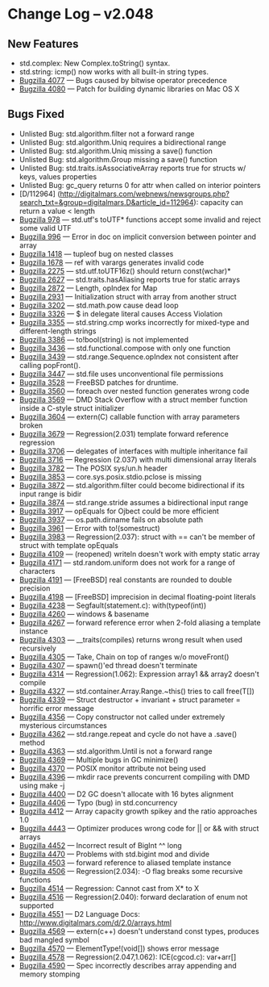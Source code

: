 # Change Log &ndash; v2.048

## New Features

* std.complex: New Complex.toString() syntax.
* std.string: icmp() now works with all built-in string types.
* [Bugzilla 4077](/bug/4077) &mdash; Bugs caused by bitwise operator precedence
* [Bugzilla 4080](/bug/4080) &mdash; Patch for building dynamic libraries on Mac OS X

## Bugs Fixed

* Unlisted Bug: std.algorithm.filter not a forward range
* Unlisted Bug: std.algorithm.Uniq requires a bidirectional range
* Unlisted Bug: std.algorithm.Uniq missing a save() function
* Unlisted Bug: std.algorithm.Group missing a save() function
* Unlisted Bug: std.traits.isAssociativeArray reports true for structs w/ keys, values properties
* Unlisted Bug: gc_query returns 0 for attr when called on interior pointers
* [D/112964] (http://digitalmars.com/webnews/newsgroups.php?search_txt=&group=digitalmars.D&article_id=112964):
  capacity can return a value < length
* [Bugzilla 978](/bug/978) &mdash; std.utf's toUTF* functions accept some invalid and reject some valid UTF
* [Bugzilla 996](/bug/996) &mdash; Error in doc on implicit conversion between pointer and array
* [Bugzilla 1418](/bug/1418) &mdash; tupleof bug on nested classes
* [Bugzilla 1678](/bug/1678) &mdash; ref with varargs generates invalid code
* [Bugzilla 2275](/bug/2275) &mdash; std.utf.toUTF16z() should return const(wchar)*
* [Bugzilla 2627](/bug/2627) &mdash; std.traits.hasAliasing reports true for static arrays
* [Bugzilla 2872](/bug/2872) &mdash; Length, opIndex for Map
* [Bugzilla 2931](/bug/2931) &mdash; Initialization struct with array from another struct
* [Bugzilla 3202](/bug/3202) &mdash; std.math.pow cause dead loop
* [Bugzilla 3326](/bug/3326) &mdash; $ in delegate literal causes Access Violation
* [Bugzilla 3355](/bug/3355) &mdash; std.string.cmp works incorrectly for mixed-type and different-length strings
* [Bugzilla 3386](/bug/3386) &mdash; to!bool(string) is not implemented
* [Bugzilla 3436](/bug/3436) &mdash; std.functional.compose with only one function
* [Bugzilla 3439](/bug/3439) &mdash; std.range.Sequence.opIndex not consistent after calling popFront().
* [Bugzilla 3447](/bug/3447) &mdash; std.file uses unconventional file permissions
* [Bugzilla 3528](/bug/3528) &mdash; FreeBSD patches for druntime.
* [Bugzilla 3560](/bug/3560) &mdash; foreach over nested function generates wrong code
* [Bugzilla 3569](/bug/3569) &mdash; DMD Stack Overflow with a struct member function inside a C-style struct initializer
* [Bugzilla 3604](/bug/3604) &mdash; extern(C) callable function with array parameters broken
* [Bugzilla 3679](/bug/3679) &mdash; Regression(2.031) template forward reference regression
* [Bugzilla 3706](/bug/3706) &mdash; delegates of interfaces with multiple inheritance fail
* [Bugzilla 3716](/bug/3716) &mdash; Regression (2.037) with multi dimensional array literals
* [Bugzilla 3782](/bug/3782) &mdash; The POSIX sys/un.h header
* [Bugzilla 3853](/bug/3853) &mdash; core.sys.posix.stdio.pclose is missing
* [Bugzilla 3872](/bug/3872) &mdash; std.algorithm.filter could become bidirectional if its input range is bidir
* [Bugzilla 3874](/bug/3874) &mdash; std.range.stride assumes a bidirectional input range
* [Bugzilla 3917](/bug/3917) &mdash; opEquals for Ojbect could be more efficient
* [Bugzilla 3937](/bug/3937) &mdash; os.path.dirname fails on absolute path
* [Bugzilla 3961](/bug/3961) &mdash; Error with to!(somestruct)
* [Bugzilla 3983](/bug/3983) &mdash; Regression(2.037): struct with == can't be member of struct with template opEquals
* [Bugzilla 4109](/bug/4109) &mdash; (reopened) writeln doesn't work with empty static array
* [Bugzilla 4171](/bug/4171) &mdash; std.random.uniform does not work for a range of characters
* [Bugzilla 4191](/bug/4191) &mdash; [FreeBSD] real constants are rounded to double precision
* [Bugzilla 4198](/bug/4198) &mdash; [FreeBSD] imprecision in decimal floating-point literals
* [Bugzilla 4238](/bug/4238) &mdash; Segfault(statement.c): with(typeof(int))
* [Bugzilla 4260](/bug/4260) &mdash; windows & basename
* [Bugzilla 4267](/bug/4267) &mdash; forward reference error when 2-fold aliasing a template instance
* [Bugzilla 4303](/bug/4303) &mdash; __traits(compiles) returns wrong result when used recursively
* [Bugzilla 4305](/bug/4305) &mdash; Take, Chain on top of ranges w/o moveFront()
* [Bugzilla 4307](/bug/4307) &mdash; spawn()'ed thread doesn't terminate
* [Bugzilla 4314](/bug/4314) &mdash; Regression(1.062): Expression array1 && array2 doesn't compile
* [Bugzilla 4327](/bug/4327) &mdash; std.container.Array.Range.~this() tries to call free(T[])
* [Bugzilla 4339](/bug/4339) &mdash; Struct destructor + invariant + struct parameter = horrific error message
* [Bugzilla 4356](/bug/4356) &mdash; Copy constructor not called under extremely mysterious circumstances
* [Bugzilla 4362](/bug/4362) &mdash; std.range.repeat and cycle do not have a .save() method
* [Bugzilla 4363](/bug/4363) &mdash; std.algorithm.Until is not a forward range
* [Bugzilla 4369](/bug/4369) &mdash; Multiple bugs in GC minimize()
* [Bugzilla 4370](/bug/4370) &mdash; POSIX monitor attribute not being used
* [Bugzilla 4396](/bug/4396) &mdash; mkdir race prevents concurrent compiling with DMD using make -j
* [Bugzilla 4400](/bug/4400) &mdash; D2 GC doesn't allocate with 16 bytes alignment
* [Bugzilla 4406](/bug/4406) &mdash; Typo (bug) in std.concurrency
* [Bugzilla 4412](/bug/4412) &mdash; Array capacity growth spikey and the ratio approaches 1.0
* [Bugzilla 4443](/bug/4443) &mdash; Optimizer produces wrong code for || or && with struct arrays
* [Bugzilla 4452](/bug/4452) &mdash; Incorrect result of BigInt ^^ long
* [Bugzilla 4470](/bug/4470) &mdash; Problems with std.bigint mod and divide
* [Bugzilla 4503](/bug/4503) &mdash; forward reference to aliased template instance
* [Bugzilla 4506](/bug/4506) &mdash; Regression(2.034): -O flag breaks some recursive functions
* [Bugzilla 4514](/bug/4514) &mdash; Regression: Cannot cast from X* to X
* [Bugzilla 4516](/bug/4516) &mdash; Regression(2.040): forward declaration of enum not supported
* [Bugzilla 4551](/bug/4551) &mdash; D2 Language Docs: http://www.digitalmars.com/d/2.0/arrays.html
* [Bugzilla 4569](/bug/4569) &mdash; extern(c++) doesn't understand const types, produces bad mangled symbol
* [Bugzilla 4570](/bug/4570) &mdash; ElementType!(void[]) shows error message
* [Bugzilla 4578](/bug/4578) &mdash; Regression(2.047,1.062): ICE(cgcod.c): var+arr[]
* [Bugzilla 4590](/bug/4590) &mdash; Spec incorrectly describes array appending and memory stomping
